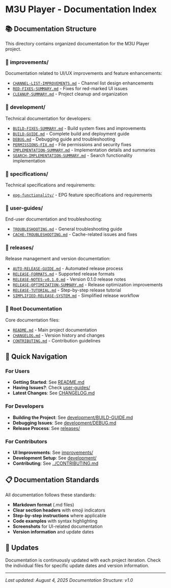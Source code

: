 # M3U Player - Documentation Index

## 📚 Documentation Structure

This directory contains organized documentation for the M3U Player project.

### 📁 **improvements/**
Documentation related to UI/UX improvements and feature enhancements:
- [`CHANNEL-LIST-IMPROVEMENTS.md`](improvements/CHANNEL-LIST-IMPROVEMENTS.md) - Channel list design enhancements
- [`RED-FIXES-SUMMARY.md`](improvements/RED-FIXES-SUMMARY.md) - Fixes for red-marked UI issues
- [`CLEANUP-SUMMARY.md`](improvements/CLEANUP-SUMMARY.md) - Project cleanup and organization

### 📁 **development/**
Technical documentation for developers:
- [`BUILD-FIXES-SUMMARY.md`](development/BUILD-FIXES-SUMMARY.md) - Build system fixes and improvements
- [`BUILD-GUIDE.md`](development/BUILD-GUIDE.md) - Complete build and deployment guide
- [`DEBUG.md`](development/DEBUG.md) - Debugging guide and troubleshooting
- [`PERMISSIONS-FIX.md`](development/PERMISSIONS-FIX.md) - File permissions and security fixes
- [`IMPLEMENTATION-SUMMARY.md`](development/IMPLEMENTATION-SUMMARY.md) - Implementation details and summaries
- [`SEARCH-IMPLEMENTATION-SUMMARY.md`](development/SEARCH-IMPLEMENTATION-SUMMARY.md) - Search functionality implementation

### 📁 **specifications/**
Technical specifications and requirements:
- [`epg-functionality/`](specifications/epg-functionality/) - EPG feature specifications and requirements

### 📁 **user-guides/**
End-user documentation and troubleshooting:
- [`TROUBLESHOOTING.md`](user-guides/TROUBLESHOOTING.md) - General troubleshooting guide
- [`CACHE-TROUBLESHOOTING.md`](user-guides/CACHE-TROUBLESHOOTING.md) - Cache-related issues and fixes

### 📁 **releases/**
Release management and version documentation:
- [`AUTO-RELEASE-GUIDE.md`](releases/AUTO-RELEASE-GUIDE.md) - Automated release process
- [`RELEASE-FORMATS.md`](releases/RELEASE-FORMATS.md) - Supported release formats
- [`RELEASE-NOTES-v0.1.0.md`](releases/RELEASE-NOTES-v0.1.0.md) - Version 0.1.0 release notes
- [`RELEASE-OPTIMIZATION-SUMMARY.md`](releases/RELEASE-OPTIMIZATION-SUMMARY.md) - Release optimization improvements
- [`RELEASE-TUTORIAL.md`](releases/RELEASE-TUTORIAL.md) - Step-by-step release tutorial
- [`SIMPLIFIED-RELEASE-SYSTEM.md`](releases/SIMPLIFIED-RELEASE-SYSTEM.md) - Simplified release workflow

### 📁 **Root Documentation**
Core documentation files:
- [`README.md`](../README.md) - Main project documentation
- [`CHANGELOG.md`](../CHANGELOG.md) - Version history and changes
- [`CONTRIBUTING.md`](../CONTRIBUTING.md) - Contribution guidelines

## 🎯 **Quick Navigation**

### For Users
- **Getting Started**: See [README.md](README.md)
- **Having Issues?**: Check [user-guides/](user-guides/)
- **Latest Changes**: See [CHANGELOG.md](CHANGELOG.md)

### For Developers
- **Building the Project**: See [development/BUILD-GUIDE.md](development/BUILD-GUIDE.md)
- **Debugging Issues**: See [development/DEBUG.md](development/DEBUG.md)
- **Release Process**: See [releases/](releases/)

### For Contributors
- **UI Improvements**: See [improvements/](improvements/)
- **Development Setup**: See [development/](development/)
- **Contributing**: See [../CONTRIBUTING.md](../CONTRIBUTING.md)

## 📋 **Documentation Standards**

All documentation follows these standards:
- **Markdown format** (.md files)
- **Clear section headers** with emoji indicators
- **Step-by-step instructions** where applicable
- **Code examples** with syntax highlighting
- **Screenshots** for UI-related documentation
- **Version information** and update dates

## 🔄 **Updates**

Documentation is continuously updated with each project iteration. Check the individual files for specific update dates and version information.

---
*Last updated: August 4, 2025*
*Documentation Structure: v1.0*

